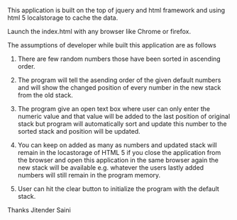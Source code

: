 This application is built on the top of jquery and html framework and using html 5 localstorage to cache the data.

Launch the index.html with any browser like Chrome or firefox.

The assumptions of developer while built this application are as follows

1) There are few random numbers those have been sorted in ascending order.

2) The program will tell the asending order of the given default numbers and will show the changed position of every number in the new stack from the old stack.
3) The program give an open text box where user can only enter the numeric value and that value will be added to the last position of original stack but program will automatically sort and update this number to the sorted stack and position will be updated.
4) You can keep on added as many as numbers and updated stack will remain in the locastorage of HTML 5 if you close the application from the browser and open this application in the same browser again the new stack will be available e.g. whatever the users lastly added numbers will still remain in the program memory.
5) User can hit the clear button to initialize the program with the default stack.

Thanks
Jitender Saini 